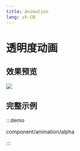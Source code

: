 ```yaml
---
title: Animation
lang: zh-CN
---
```


# 透明度动画

## 效果预览

<img src="/component/animation/animation_alpha.gif" />

## 完整示例

:::demo

component/animation/alpha

:::
